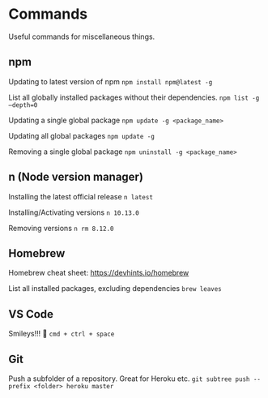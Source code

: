 # Commands

Useful commands for miscellaneous things.

## npm

Updating to latest version of npm
`npm install npm@latest -g`

List all globally installed packages without their dependencies.
`npm list -g —depth=0`

Updating a single global package
`npm update -g <package_name>`

Updating all global packages
`npm update -g`

Removing a single global package
`npm uninstall -g <package_name>`

## n (Node version manager)

Installing the latest official release
`n latest`

Installing/Activating versions
`n 10.13.0`

Removing versions
`n rm 8.12.0`

## Homebrew

Homebrew cheat sheet: https://devhints.io/homebrew

List all installed packages, excluding dependencies
`brew leaves`

## VS Code

Smileys!!! 🐻
`cmd + ctrl + space`

## Git

Push a subfolder of a repository. Great for Heroku etc.
`git subtree push --prefix <folder> heroku master`
